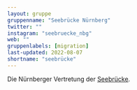 ```yaml
---
layout: gruppe
gruppenname: "Seebrücke Nürnberg"
twitter: ""
instagram: "seebruecke_nbg"
web: ""
gruppenlabels: [migration]
last-updated: 2022-08-07
shortname: "seebrücke"
---
```


Die Nürnberger Vertretung der [Seebrücke](https://www.seebruecke.org/).

